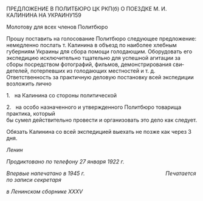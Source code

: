 ПРЕДЛОЖЕНИЕ В ПОЛИТБЮРО ЦК РКП(б) О ПОЕЗДКЕ М. И. КАЛИНИНА НА УКРАИНУ159

Молотову для всех членов Политбюро

Прошу поставить на голосование Политбюро следующее предложение: немедленно послать т. Калинина в объезд по наиболее хлебным губерниям Украины для сбора по­мощи голодающим. Оборудовать его экспедицию исключительно тщательно для ус­пешной агитации за сборы посредством фотографий, фильмов, демонстрирования сви­детелей, потерпевших из голодающих местностей и т. д. Ответственность за практич­ную деловую постановку всей экспедиции возложить лично

1.   на Калинина со стороны политической

2.   на особо назначенного и утвержденного Политбюро товарища практика, который  
бы сумел действительно провести и организовать это дело как следует.

Обязать Калинина со всей экспедицией выехать не позже как через 3 дня.

_Ленин_

_Продиктовано по телефону_ _27 января 1922 г._

_Впервые напечатано в 1945 г.                                                      Печатается по записи секретаря_

_в Ленинском сборнике_ _XXXV_
